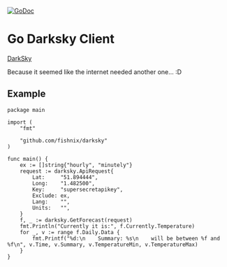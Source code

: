 [![GoDoc](https://godoc.org/github.com/fishnix/darksky?status.svg)](https://godoc.org/github.com/fishnix/darksky)

# Go Darksky Client

[DarkSky](https://darksky.net/)

Because it seemed like the internet needed another one... :D

## Example

```golang
package main

import (
	"fmt"

	"github.com/fishnix/darksky"
)

func main() {
	ex := []string{"hourly", "minutely"}
	request := darksky.ApiRequest{
		Lat:     "51.894444",
		Long:    "1.482500",
		Key:     "supersecretapikey",
		Exclude: ex,
		Lang:    "",
		Units:   "",
	}
	f, _ := darksky.GetForecast(request)
	fmt.Println("Currently it is:", f.Currently.Temperature)
	for _, v := range f.Daily.Data {
		fmt.Printf("%d:\n    Summary: %s\n    will be between %f and %f\n", v.Time, v.Summary, v.TemperatureMin, v.TemperatureMax)
	}
}
```
